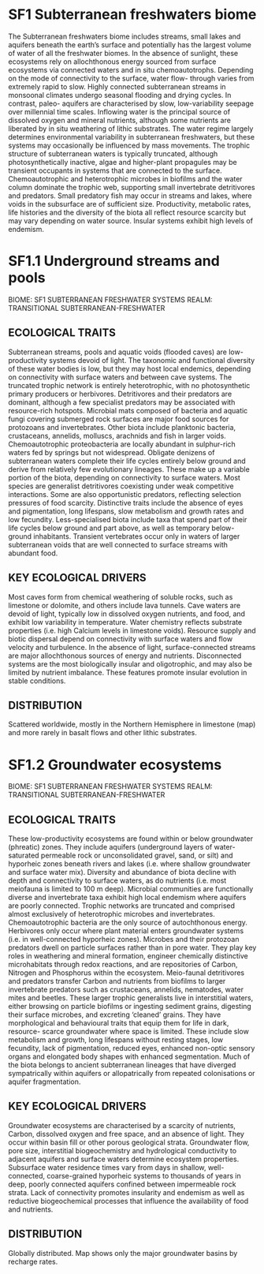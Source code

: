 # SF1 Subterranean freshwaters biome

The Subterranean freshwaters biome includes streams,
small lakes and aquifers beneath the earth’s surface and potentially has the largest volume of water of all the freshwater biomes. In the absence of sunlight, these ecosystems rely on allochthonous energy sourced from surface ecosystems via connected waters and in situ chemoautotrophs. Depending on the mode of connectivity to the surface, water flow- through varies from extremely rapid to slow. Highly connected subterranean streams in monsoonal climates undergo seasonal flooding and drying cycles. In contrast, paleo- aquifers are characterised by slow, low-variability seepage over millennial time scales. Inflowing water is the principal source of dissolved oxygen and mineral nutrients, although some nutrients are liberated by in situ weathering of lithic substrates. The water regime largely determines environmental variability in subterranean freshwaters, but these systems may occasionally be influenced by mass movements. The trophic structure of subterranean waters is typically truncated, although photosynthetically inactive, algae and higher-plant propagules may be transient occupants in systems that are connected to the surface. Chemoautotrophic and heterotrophic microbes
in biofilms and the water column dominate the trophic web, supporting small invertebrate detritivores and predators. Small predatory fish may occur in streams and lakes, where voids
in the subsurface are of sufficient size. Productivity, metabolic rates, life histories and the diversity of the biota all reflect resource scarcity but may vary depending on water source. Insular systems exhibit high levels of endemism.

# SF1.1 Underground streams and pools

BIOME: SF1 SUBTERRANEAN FRESHWATER SYSTEMS
REALM: TRANSITIONAL SUBTERRANEAN-FRESHWATER

## ECOLOGICAL TRAITS

Subterranean streams, pools and aquatic voids (flooded caves) are low-productivity systems devoid of light. The taxonomic and functional diversity of
these water bodies is low, but they may host local endemics, depending on connectivity with surface waters and between cave systems. The truncated trophic network is entirely heterotrophic, with no photosynthetic primary producers or herbivores. Detritivores and their predators are dominant, although a few specialist predators may be associated with resource-rich hotspots. Microbial mats composed of bacteria and aquatic fungi covering submerged rock surfaces are
major food sources for protozoans and invertebrates. Other biota include planktonic bacteria, crustaceans, annelids, molluscs, arachnids and fish in larger voids. Chemoautotrophic proteobacteria are locally abundant in sulphur-rich waters fed by springs but not widespread. Obligate denizens of subterranean waters complete their life cycles entirely below ground and derive from relatively few evolutionary lineages. These make
up a variable portion of the biota, depending on connectivity
to surface waters. Most species are generalist detritivores coexisting under weak competitive interactions. Some are
also opportunistic predators, reflecting selection pressures
of food scarcity. Distinctive traits include the absence of eyes and pigmentation, long lifespans, slow metabolism and growth rates and low fecundity. Less-specialised biota include taxa that spend part of their life cycles below ground and part above,
as well as temporary below-ground inhabitants. Transient vertebrates occur only in waters of larger subterranean voids that are well connected to surface streams with abundant food.

## KEY ECOLOGICAL DRIVERS

Most caves form from chemical weathering of soluble rocks, such as limestone or dolomite, and others include lava tunnels. Cave waters are devoid of light, typically low in dissolved oxygen nutrients,
and food, and exhibit low variability in temperature. Water chemistry reflects substrate properties (i.e. high Calcium levels in limestone voids). Resource supply and biotic dispersal depend on connectivity with surface waters and flow velocity and turbulence. In the absence of light, surface-connected streams are major allochthonous sources of energy and nutrients. Disconnected systems are the most biologically insular and oligotrophic, and may also be limited by nutrient imbalance. These features promote insular evolution in stable conditions.

## DISTRIBUTION

Scattered worldwide, mostly in the Northern Hemisphere in limestone (map) and more rarely in basalt flows and other lithic substrates.

# SF1.2 Groundwater ecosystems

BIOME: SF1 SUBTERRANEAN FRESHWATER SYSTEMS
REALM: TRANSITIONAL SUBTERRANEAN-FRESHWATER

## ECOLOGICAL TRAITS

These low-productivity ecosystems are found within or below groundwater (phreatic) zones.
They include aquifers (underground layers of water-saturated permeable rock or unconsolidated gravel, sand, or silt) and hyporheic zones beneath rivers and lakes (i.e. where shallow groundwater and surface water mix). Diversity and abundance of biota decline with depth and connectivity to surface waters, as do nutrients (i.e. most meiofauna is limited to 100 m
deep). Microbial communities are functionally diverse and invertebrate taxa exhibit high local endemism where aquifers are poorly connected. Trophic networks are truncated and comprised almost exclusively of heterotrophic microbes and invertebrates. Chemoautotrophic bacteria are the only source of autochthonous energy. Herbivores only occur where plant material enters groundwater systems (i.e. in well-connected hyporheic zones). Microbes and their protozoan predators dwell on particle surfaces rather than in pore water. They
play key roles in weathering and mineral formation, engineer chemically distinctive microhabitats through redox reactions, and are repositories of Carbon, Nitrogen and Phosphorus
within the ecosystem. Meio-faunal detritivores and predators transfer Carbon and nutrients from biofilms to larger invertebrate predators such as crustaceans, annelids, nematodes, water mites and beetles. These larger trophic generalists live in interstitial waters, either browsing on particle biofilms or ingesting sediment grains, digesting their surface microbes,
and excreting ‘cleaned’ grains. They have morphological and behavioural traits that equip them for life in dark, resource- scarce groundwater where space is limited. These include slow metabolism and growth, long lifespans without resting stages, low fecundity, lack of pigmentation, reduced eyes, enhanced non-optic sensory organs and elongated body shapes with enhanced segmentation. Much of the biota belongs to ancient subterranean lineages that have diverged sympatrically within aquifers or allopatrically from repeated colonisations or aquifer fragmentation.

## KEY ECOLOGICAL DRIVERS

Groundwater ecosystems are characterised by a scarcity of nutrients, Carbon, dissolved oxygen and free space, and an absence of light. They occur within basin fill or other porous geological strata. Groundwater flow, pore size, interstitial biogeochemistry and hydrological conductivity to adjacent aquifers and surface waters determine ecosystem properties. Subsurface water residence times
vary from days in shallow, well-connected, coarse-grained hyporheic systems to thousands of years in deep, poorly connected aquifers confined between impermeable rock strata. Lack of connectivity promotes insularity and endemism as
well as reductive biogeochemical processes that influence the availability of food and nutrients.

## DISTRIBUTION

Globally distributed. Map shows only the major groundwater basins by recharge rates.
